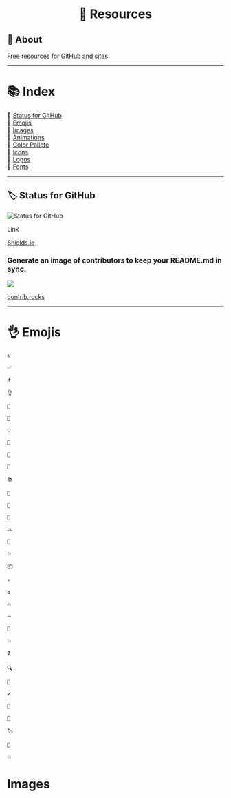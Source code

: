 # <p align="center">💫 Resources</p>

## 📝 About
Free resources for GitHub and sites

---

# 📚 Index
🔖 [Status for GitHub](#️-status-for-github)<br>
🔖 [Emojis](#-emojis)<br>
🔖 [Images](#images)<br>
🔖 [Animations]()<br>
🔖 [Color Pallete]()<br>
🔖 [Icons]()<br>
🔖 [Logos]()<br>
🔖 [Fonts]()<br>

---

## 🏷️ Status for GitHub

![Status for GitHub](https://img.shields.io/badge/Status-for%20GitHub-orange)

Link

[Shields.io](https://shields.io/)

### Generate an image of contributors to keep your README.md in sync.
<a href="https://github.com/PhilipMello/how-to/graphs/contributors">
  <img src="https://contrib.rocks/image?repo=PhilipMello/how-to" />
</a>

[contrib.rocks](https://contrib.rocks/)

---

# 👌 Emojis

```
♿
```

```
✅
```

```
➕
```

```
👌
```

```
💫
```

```
🐛
```

```
💡
```

```
🎉
```

```
🔧
```

```
🚀
```

```
📚
```

```
🚧
```

```
💄
```

```
🧱
```

```
🔜
```

```
🚚
```

```
✨
```

```
📦
```

```
⚡
```

```
♻️
```

```
🔥
```

```
➖
```

```
📱
```

```
💥
```

```
🔒️
```

```
🔍️
```

```
🔖
```

```
✔️
```

```
🧪
```

```
📝
```

```
🏷️
```

```
🥅
```
```
💥
```

# Images

